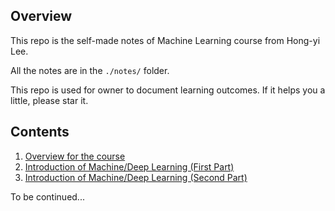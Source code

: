 ## Overview

This repo is the self-made notes of Machine Learning course from Hong-yi Lee.

All the notes are in the `./notes/` folder.

This repo is used for owner to document learning outcomes. If it helps you a little, please star it.

## Contents

1. [Overview for the course](./notes/1.%20Machine%20Learning%20-%20Overview.md)
2. [Introduction of Machine/Deep Learning (First Part)](./notes/2.%20Introduction%20of%20Machine%20and%20Deep%20learning%20(First%20Part).md)
3. [Introduction of Machine/Deep Learning (Second Part)](./notes/3.%20Introduction%20of%20Machine%20and%20Deep%20learning%20(Second%20Part).md)


To be continued...